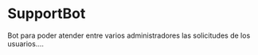 # SupportBot
Bot para poder atender entre varios administradores las solicitudes de los usuarios....
